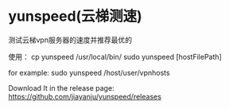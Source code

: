 # yunspeed(云梯测速)
测试云梯vpn服务器的速度并推荐最优的

使用：
cp yunspeed /usr/local/bin/
sudo yunspeed [hostFilePath]

for example:
sudo yunspeed /host/user/vpnhosts

Download It in the release page:
https://github.com/jiayanju/yunspeed/releases
